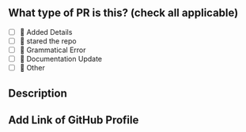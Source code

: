 ## What type of PR is this? (check all applicable)


- [ ] 🚀 Added Details
- [ ] 🌟 stared the repo
- [ ] 🐛 Grammatical Error
- [ ] 📝 Documentation Update
- [ ] 🚩 Other

## Description



## Add Link of GitHub Profile


